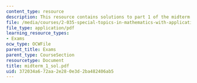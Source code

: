 ```yaml
---
content_type: resource
description: This resource contains solutions to part 1 of the midterm exam.
file: /media/courses/2-035-special-topics-in-mathematics-with-applications-linear-algebra-and-the-calculus-of-variations-spring-2007/372034a672aa2e280e3d2ba482406ab5_midterm_1_sol.pdf
file_type: application/pdf
learning_resource_types:
- Exams
ocw_type: OCWFile
parent_title: Exams
parent_type: CourseSection
resourcetype: Document
title: midterm_1_sol.pdf
uid: 372034a6-72aa-2e28-0e3d-2ba482406ab5
---
```

